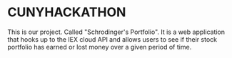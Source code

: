 # CUNYHACKATHON

This is our project. Called "Schrodinger's Portfolio". It is a web application that hooks up to the IEX cloud API and allows users to see if their stock portfolio has earned or lost money over a given period of time.

